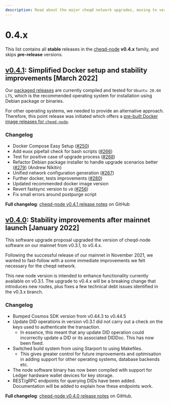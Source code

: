 ```yaml
---
description: Read about the major cheqd network upgrades, moving to version 0.4.x
---
```


# 0.4.x

This list contains all **stable** releases in the [cheqd-node](https://github.com/cheqd/cheqd-node/) **v0.4.x** family, and skips **pre-release** versions.

## [v0.4.1](https://github.com/cheqd/cheqd-node/releases/tag/v0.4.1): Simplified Docker setup and stability improvements \[March 2022]

Our [packaged releases](https://github.com/cheqd/cheqd-node/releases) are currently compiled and tested for `Ubuntu 20.04 LTS`, which is the recommended operating system for installation using Debian package or binaries.

For other operating systems, we needed to provide an alternative approach. Therefore, this point release was initiated which offers a [pre-built Docker image releases for `cheqd-node`](https://github.com/orgs/cheqd/packages?repo_name=cheqd-node).

### Changelog

* Docker Compose Easy Setup ([#250](https://github.com/cheqd/cheqd-node/pull/250))
* Add euox pipefail check for bash scripts ([#266](https://github.com/cheqd/cheqd-node/pull/266))
* Test for positive case of upgrade process ([#268](https://github.com/cheqd/cheqd-node/pull/268))
* Refactor Debian package installer to handle upgrade scenarios better ([#279](https://github.com/cheqd/cheqd-node/pull/279)) (Andrew Nikitin)
* Unified network configuration generation ([#267](https://github.com/cheqd/cheqd-node/pull/267))
* Further docker, tests improvements ([#280](https://github.com/cheqd/cheqd-node/pull/280))
* Updated recommended docker image version
* Revert fastsync version to `v0` ([#256](https://github.com/cheqd/cheqd-node/pull/256))
* Fix small errors around postpurge script

**Full changelog**: [cheqd-node v0.4.1 release notes](https://github.com/cheqd/cheqd-node/releases/tag/v0.4.1) on GitHub

## [v0.4.0](https://github.com/cheqd/cheqd-node/releases/tag/v0.4.0): Stability improvements after mainnet launch \[January 2022]

This software upgrade proposal upgraded the version of cheqd-node software on our mainnet from v0.3.1, to v0.4.x.

Following the successful release of our mainnet in November 2021, we wanted to fast-follow with a some immediate improvements we felt necessary for the cheqd network.

This new node version is intended to enhance functionality currently available on v0.3.1. The upgrade to v0.4.x will be a breaking change that introduces new routes, plus fixes a few technical debt issues identified in the v0.3.x branch.

### Changelog

* Bumped Cosmos SDK version from v0.44.3 to v0.44.5
* Update DID operations in version v0.3.1 did not carry out a check on the keys used to authenticate the transaction.
  * In essence, this meant that any update DID operation could incorrectly update a DID or its associated DIDDoc. This has now been fixed.
* Switched build system from using Starport to using Makefiles.
  * This gives greater control for future improvements and optimisation in adding support for other operating systems, database backends etc.
* The node software binary has now been compiled with support for Ledger hardware wallet devices for key storage.
* REST/gRPC endpoints for querying DIDs have been added. Documentation will be added to explain how these endpoints work.

**Full changelog**: [cheqd-node v0.4.0 release notes](https://github.com/cheqd/cheqd-node/releases/tag/v0.4.0) on GitHub.
